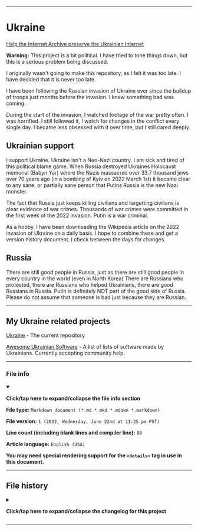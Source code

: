 
***

# Ukraine

[Help the Internet Archive preserve the Ukrainian Internet](https://archive.org/donate)

**Warning:** This project is a bit political. I have tried to tone things down, but this is a serious problem being discussed.

I originally wasn't going to make this repository, as I felt it was too late. I have decided that it is never too late.

I have been following the Russian invasion of Ukraine ever since the buildup of troops just months before the invasion. I knew something bad was coming.

During the start of the invasion, I watched footage of the war pretty often. I was horrified. I still followed it, I watch for changes in the conflict every single day. I became less obsessed with it over time, but I still cared deeply.

## Ukrainian support

I support Ukraine. Ukraine isn't a Neo-Nazi country. I am sick and tired of this political blame game. When Russia destroyed Ukraines Holocaust memorial (Babyn Yar) where the Nazis massacred over 33.7 thousand jews over 70 years ago (in a bombing of Kyiv on 2022 March 1st) it became clear to any sane, or partially sane person that Putins Russia is the new Nazi monster.

The fact that Russia just keeps killing civilians and targetting civilians is clear evidence of war crimes. Thousands of war crimes were committed in the first week of the 2022 invasion. Putin is a war criminal.

As a hobby, I have been downloading the Wikipedia article on the 2022 invasion of Ukraine on a daily basis. I hope to combine these and get a version history document. I check between the days for changes.

## Russia

There are still good people in Russia, just as there are still good people in every country in the world (even in North Korea) There are Russians who protested, there are Russians who helped Ukrainians, there are good Russians in Russia. Putin is definitely NOT part of the good side of Russia. Please do not assume that someone is bad just because they are Russian.

***

## My Ukraine related projects

[Ukraine](https://github.com/seanpm2001/Ukraine/) - The current repository

[Awesome Ukrainian Software](https://github.com/seanpm2001/Awesome-Ukrainian-Software/) - A list of lists of software made by Ukrainians. Currently accepting community help.

***

### File info

<details open><summary><p lang="en"><b>Click/tap here to expand/collapse the file info section</b></p></summary>

**File type:** `Markdown document (*.md *.mkd *.mdown *.markdown)`

**File version:** `1 (2022, Wednesday, June 22nd at 11:25 pm PST)`

**Line count (including blank lines and compiler line):** `80`

**Article language:** `English (USA)`

**You may need special rendering support for the `<details>` tag in use in this document.**

</details>

***

## File history

<details><summary><p lang="en"><b>Click/tap here to expand/collapse the changelog for this project</b></p></summary>

<details><summary><p lang="en"><b>Version 1 (2022, Wednesday, June 22nd at 11:25 pm PST)</b></p></summary>

**This version was made by:** [`@seanpm2001`](https://github.com/seanpm2001/)

> Changes:

- [x] Started the file
- [x] Added the title section
- [x] Added the `Ukrainian support` section
- [x] Added the `Russia` section
- [x] Added the `My Ukraine related projects` section
- [x] Added the file info section
- [x] Added the file history section
- [ ] No other changes in version 1

</details>

</details>

***
